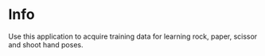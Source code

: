 # Info

Use this application to acquire training data for learning rock, paper, scissor and shoot hand poses.